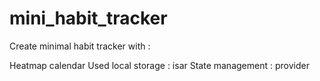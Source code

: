 # mini_habit_tracker

Create minimal habit tracker with :

Heatmap calendar
Used local storage : isar
State management : provider
